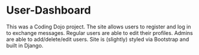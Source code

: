 # User-Dashboard

This was a Coding Dojo project. The site allows users to register and log in to exchange messages. Regular users are able to edit their profiles. Admins are able to add/delete/edit users. Site is (slightly) styled via Bootstrap and built in Django.
